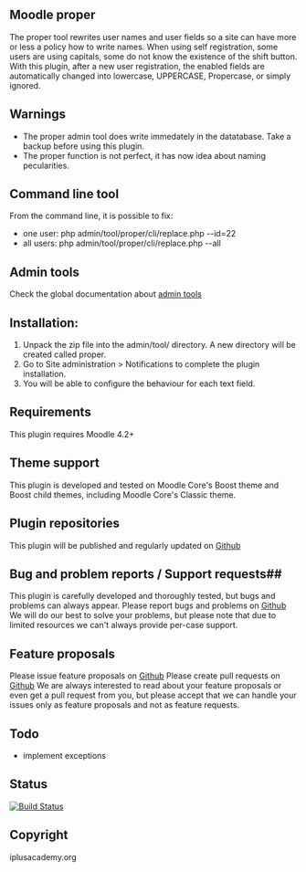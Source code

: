 ## Moodle proper ##

The proper tool rewrites user names and user fields so a site can have more or less a policy how to write names.
When using self registration, some users are using capitals, some do not know the existence of the shift button.
With this plugin, after a new user registration, the enabled fields are automatically changed into lowercase, UPPERCASE, Propercase, or simply ignored.

## Warnings ##

 - The proper admin tool does write immedately in the datatabase. Take a backup before using this plugin.
 - The proper function is not perfect, it has now idea about naming pecularities.

## Command line tool ##

From the command line, it is possible to fix:

 - one user: php admin/tool/proper/cli/replace.php --id=22
 - all users: php admin/tool/proper/cli/replace.php --all

## Admin tools ##

Check the global documentation about [admin tools](https://docs.moodle.org/403/en/Admin_tools)

## Installation: ##

 1. Unpack the zip file into the admin/tool/ directory. A new directory will be created called proper.
 2. Go to Site administration > Notifications to complete the plugin installation.
 3. You will be able to configure the behaviour for each text field.

## Requirements ##

This plugin requires Moodle 4.2+

## Theme support ##

This plugin is developed and tested on Moodle Core's Boost theme and Boost child themes, including Moodle Core's Classic theme.

## Plugin repositories ##

This plugin will be published and regularly updated on [Github](https://github.com/iplusacademy/moodle-tool_proper)

## Bug and problem reports / Support requests##

This plugin is carefully developed and thoroughly tested, but bugs and problems can always appear.
Please report bugs and problems on [Github](https://github.com/iplusacademy/moodle-tool_proper/issues)
We will do our best to solve your problems, but please note that due to limited resources we can't always provide per-case support.

## Feature proposals ##
Please issue feature proposals on [Github](https://github.com/iplsuacademy/moodle-tool_proper/issues)
Please create pull requests on [Github](https://github.com/iplusacademy/moodle-tool_proper/pulls)
We are always interested to read about your feature proposals or even get a pull request from you, but please accept that we can handle your issues only as feature proposals and not as feature requests.

## Todo ##

 - implement exceptions

## Status ##

[![Build Status](https://github.com/iplusacademy/moodle-tool_proper/workflows/Tests/badge.svg)](https://github.com/iplusacademy/moodle-tool_proper/actions)

## Copyright ##

iplusacademy.org
